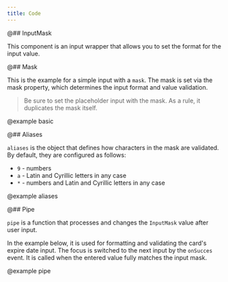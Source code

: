 ```yaml
---
title: Code
---
```


@## InputMask

This component is an input wrapper that allows you to set the format for the input value.

@## Mask

This is the example for a simple input with a `mask`. The mask is set via the mask property, which determines the input format and value validation.

> Be sure to set the placeholder input with the mask. As a rule, it duplicates the mask itself.

@example basic

@## Aliases

`aliases` is the object that defines how characters in the mask are validated. By default, they are configured as follows:

- `9` - numbers
- `a` - Latin and Cyrillic letters in any case
- `*` - numbers and Latin and Cyrillic letters in any case

@example aliases

@## Pipe

`pipe` is a function that processes and changes the `InputMask` value after user input.

In the example below, it is used for formatting and validating the card's expire date input. The focus is switched to the next input by the `onSucces` event. It is called when the entered value fully matches the input mask.

@example pipe
